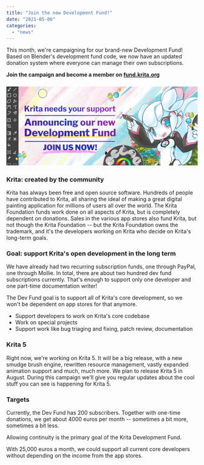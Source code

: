 ```yaml
---
title: "Join the new Development Fund!"
date: "2021-05-06"
categories: 
  - "news"
---
```


This month, we're campaigning for our brand-new Development Fund! Based on Blender's development fund code, we now have an updated donation system where everyone can manage their own subscriptions.

**Join the campaign and become a member on [fund.krita.org](https://fund.krita.org)**

### [![](../images/landing-page-banner.png)](https://fund.krita.org)

### Krita: created by the community

Krita has always been free and open source software. Hundreds of people have contributed to Krita, all sharing the ideal of making a great digital painting application for millions of users all over the world. The Krita Foundation funds work done on all aspects of Krita, but is completely dependent on donations. Sales in the various app stores also fund Krita, but not though the Krita Foundation -- but the Krita Foundation owns the trademark, and it's the developers working on Krita who decide on Krita's long-term goals.

### Goal: support Krita's open development in the long term

We have already had two recurring subscription funds, one through PayPal, one through Mollie. In total, there are about two hundred dev fund subscriptions currently. That's enough to support only one developer and one part-time documentation writer!

The Dev Fund goal is to support all of Krita's core development, so we won't be dependent on app stores for that anymore.

- Support developers to work on Krita's core codebase
- Work on special projects
- Support work like bug triaging and fixing, patch review, documentation

### Krita 5

Right now, we're working on Krita 5. It will be a big release, with a new smudge brush engine, rewritten resource management, vastly expanded animation support and much, much more. We plan to release Krita 5 in August. During this campaign we'll give you regular updates about the cool stuff you can see is happening for Krita 5.

### Targets

Currently, the Dev Fund has 200 subscribers. Together with one-time donations, we get about 4000 euros per month -- sometimes a bit more, sometimes a bit less.

Allowing continuity is the primary goal of the Krita Development Fund.

With 25,000 euros a month, we could support all current core developers without depending on the income from the app stores.
